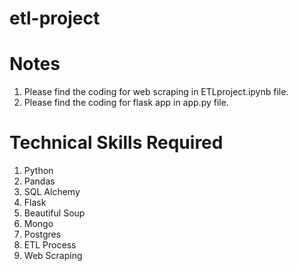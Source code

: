 # etl-project
# Notes
1. Please find the coding for web scraping in ETLproject.ipynb file.
2. Please find the coding for flask app in app.py file. 

# Technical Skills Required
1. Python
2. Pandas
3. SQL Alchemy
4. Flask
5. Beautiful Soup
6. Mongo
7. Postgres
8. ETL Process 
9. Web Scraping